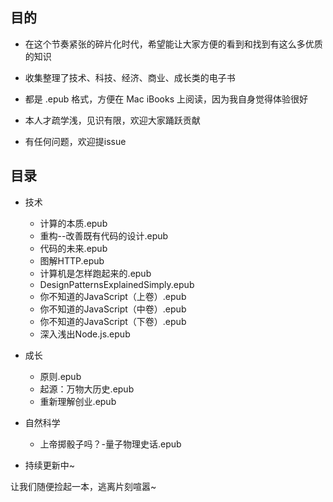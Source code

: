 ## 目的

- 在这个节奏紧张的碎片化时代，希望能让大家方便的看到和找到有这么多优质的知识

- 收集整理了技术、科技、经济、商业、成长类的电子书

- 都是 .epub 格式，方便在 Mac iBooks 上阅读，因为我自身觉得体验很好

- 本人才疏学浅，见识有限，欢迎大家踊跃贡献

- 有任何问题，欢迎提issue

## 目录

- 技术
  - 计算的本质.epub
  - 重构--改善既有代码的设计.epub
  - 代码的未来.epub
  - 图解HTTP.epub
  - 计算机是怎样跑起来的.epub
  - DesignPatternsExplainedSimply.epub
  - 你不知道的JavaScript（上卷）.epub
  - 你不知道的JavaScript（中卷）.epub
  - 你不知道的JavaScript（下卷）.epub
  - 深入浅出Node.js.epub
- 成长
  - 原则.epub
  - 起源：万物大历史.epub
  - 重新理解创业.epub
- 自然科学
  - 上帝掷骰子吗？-量子物理史话.epub

- 持续更新中~

让我们随便捡起一本，逃离片刻喧嚣~
